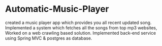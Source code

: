 # Automatic-Music-Player
created a music player app which provides you all recent updated song.<br>
Implemented a system which fetches all the songs from top mp3 websites, Worked on a web crawling based solution. Implemented back-end service using Spring MVC & postgres as database.
